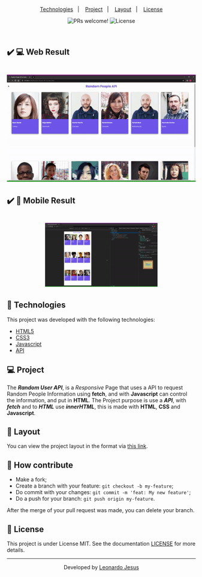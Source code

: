 <p align="center">
  <a href="#rocket-Technologies">Technologies</a>&nbsp;&nbsp;&nbsp;|&nbsp;&nbsp;&nbsp;
  <a href="#-project">Project</a>&nbsp;&nbsp;&nbsp;|&nbsp;&nbsp;&nbsp;
  <a href="#-layout">Layout</a>&nbsp;&nbsp;&nbsp;|&nbsp;&nbsp;&nbsp;
  <a href="#memo-license">License</a>
</p>

<p align="center">
 <img src="https://img.shields.io/static/v1?label=PRs&message=welcome&color=7159c1&labelColor=000000" alt="PRs welcome!" />

  <img alt="License" src="https://img.shields.io/static/v1?label=license&message=MIT&color=7159c1&labelColor=000000">
</p>

<br>

## :heavy_check_mark: :computer: Web Result

<h1 align="center">
    <img alt="Web" src="./web.gif" width="900px">
</h1>

## :heavy_check_mark: :iphone: Mobile Result

<h1 align="center">
    <img alt="Mobile" src="./mobile.gif" width="300px">
</h1>

## 🚀 Technologies

This project was developed with the following technologies:

- [HTML5](https://en.wikipedia.org/wiki/HTML5)
- [CSS3](https://en.wikipedia.org/wiki/Cascading_Style_Sheets#CSS_3)
- [Javascript](https://www.javascript.com/)
- [API](https://api.randomuser.me/)

## 💻 Project

The ***Random User API***,  is a *Responsive* Page that uses a API to request Random People Information using **fetch**, and with **Javascript** can control the information, and put in **HTML**. The Project purpose is use a ***API***, with ***fetch*** and to ***HTML*** use ***innerHTML***, this is made with **HTML**, **CSS** and **Javascript**.

## 🔖 Layout

You can view the project layout in the format via [this link](<https://codepen.io/leonardoj02/pen/QWyyzje>).

## 🤔 How contribute

- Make a fork;
- Create a branch with your feature: `git checkout -b my-feature`;
- Do commit with your changes: `git commit -m 'feat: My new feature'`;
- Do a push for your branch: `git push origin my-feature`.

After the merge of your pull request was made, you can delete your branch.

## :memo: License

This project is under License MIT. See the documentation [LICENSE](LICENSE.md) for more details.

---

<p align="center">Developed by <a href="https://www.linkedin.com/in/leonardojesus02/">Leonardo Jesus</a>